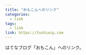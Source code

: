 ```yaml
---
title: "おもこんへのリンク"
categories:
  - link
tags:
  - link
link: https://toshiocp.com
---
```


はてなブログ「おもこん」へのリンク。
